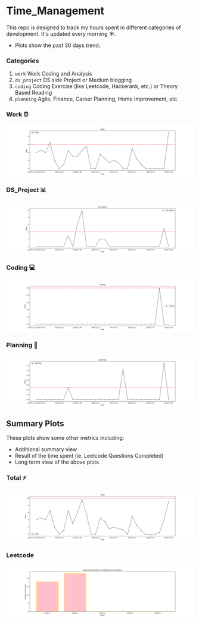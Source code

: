 # Time_Management
This repo is designed to track my hours spent in different categories of development. It's updated every morning :sunny:.
- Plots show the past 30 days trend;

### Categories
1. `work` Work Coding and Analysis
2. `ds_project` DS side Project or Medium blogging
3. `coding` Coding Exercise (like Leetcode, Hackerank, etc.) or Theory Based Reading
4. `planning` Agile, Finance, Career Planning, Home Improvement, etc.  

### Work :alarm_clock:
![work](https://github.com/krystinli/Time_Management/blob/main/img/work.png)

### DS_Project :bar_chart:
![ds_project](https://github.com/krystinli/Time_Management/blob/main/img/ds_project.png)

### Coding :computer:
![coding](https://github.com/krystinli/Time_Management/blob/main/img/coding.png)

### Planning :pencil:
![planning](https://github.com/krystinli/Time_Management/blob/main/img/planning.png)

## Summary Plots
These plots show some other metrics including:
- Additional summary view
- Result of the time spent (ie. Leetcode Questions Completed)
- Long term view of the above plots 

### Total :zap:
![total](https://github.com/krystinli/Time_Management/blob/main/img/Total.png)

### Leetcode
![leetcode](https://github.com/krystinli/Time_Management/blob/main/img/leetcode.png)
